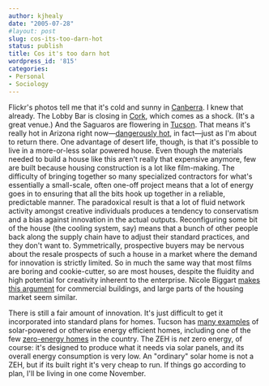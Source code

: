 ```yaml
---
author: kjhealy
date: "2005-07-28"
#layout: post
slug: cos-its-too-darn-hot
status: publish
title: Cos it's too darn hot
wordpress_id: '815'
categories:
- Personal
- Sociology
---
```


Flickr's photos tell me that it's cold and sunny in [Canberra](http://www.flickr.com/photos/1arc/28680138/). I knew that already. The Lobby Bar is closing in [Cork](http://www.flickr.com/photos/docaoimh/28704801/), which comes as a shock. (It's a great venue.) And the Saguaros are flowering in [Tucson](http://www.flickr.com/photos/notna/28514213/). That means it's really hot in Arizona right now—[dangerously hot](http://news.bbc.co.uk/2/hi/americas/4723233.stm), in fact—just as I'm about to return there. One advantage of desert life, though, is that it's possible to live in a more-or-less solar powered house. Even though the materials needed to build a house like this aren't really that expensive anymore, few are built because housing construction is a lot like film-making. The difficulty of bringing together so many specialized contractors for what's essentially a small-scale, often one-off project means that a lot of energy goes in to ensuring that all the bits hook up together in a reliable, predictable manner. The paradoxical result is that a lot of fluid network activity amongst creative individuals produces a tendency to conservatism and a bias against innovation in the actual outputs. Reconfiguring some bit of the house (the cooling system, say) means that a bunch of other people back along the supply chain have to adjust their standard practices, and they don't want to. Symmetrically, prospective buyers may be nervous about the resale prospects of such a house in a market where the demand for innovation is strictly limited. So in much the same way that most films are boring and cookie-cutter, so are most houses, despite the fluidity and high potential for creativity inherent to the enterprise. Nicole Biggart [makes this argument](http://ciee.ucop.edu/docs/market_struc.pdf) for commercial buildings, and large parts of the housing market seem similar.

There is still a fair amount of innovation. It's just difficult to get it incorporated into standard plans for homes. Tucson has [many examples](http://www.solarinstitute.org/innovative_home_tour/index.html) of solar-powered or otherwise energy efficient homes, including one of the few [zero-energy homes](http://www.toolbase.org/tertiaryT.asp?TrackID=&DocumentID=3688&CategoryID=69) in the country. The ZEH is *net* zero energy, of course: it's designed to produce what it needs via solar panels, and its overall energy consumption is very low. An "ordinary" solar home is not a ZEH, but if its built right it's very cheap to run. If things go according to plan, I'll be living in one come November.
